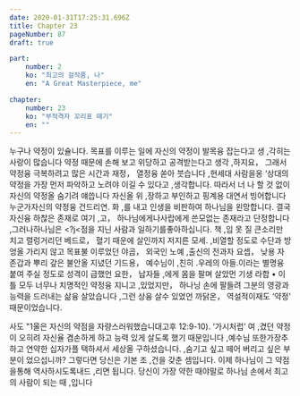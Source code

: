 ```yaml
---
date: 2020-01-31T17:25:31.696Z
title: Chapter 23
pageNumber: 87
draft: true

part:
    number: 2
    ko: "최고의 걸작품, 나"
    en: "A Great Masterpiece, me"

chapter:
    number: 23
    ko: "부적격자 꼬리표 떼기"
    en: ""
---
```

누구나 약정이 있슐니다. 목표를 이루는 일에 자신의 약정이 발목융 잡는다고 생 ,각히는 사랑이 많습니다 약정 때문에 손해 보고 위당하고 공격받는다고 생각 ,하지요， 그래서 약정융 극복하려고 많은 시간과 재정， 열정융 쏟아 붓습니다 ,현세대 사람을옹 ‘상대의 약정을 가장 먼저 파악하고 노려야 이길 수 있다고 ,생각합니다. 따라서 너 나 할 것 없이 자신의 약정올 숨기려 얘씁니다 자신올 위 ,장하고 부인하고 핑계용 대연서 빙어합니다 누군가자신의 약정융 건드리연. 화 ,를 내고 인생을 비판하여 하나님을 왼망합니다. 결국 자신융 하찮은 존재로 여기 ,고， 하나님에게나사랍에게 쓴모없는 존재라고 단정합니다 ,그러나하나님은 <?j<점을 지닌 사람과 일하기를좋아하십니다. 책 ,임 못 질 큰소리만 치고 렬렁거리던 베드로， 혈기 때운에 살인까지 저지른 모세. ,비열할 정도로 수단과 방엉올 가리지 않고 목표불 이루었던 야곱， 외국인 노예 ,출신의 전과자 요셉， 낮용 자존갑과 뿌리 갚은 불안올 지녔던 기드용， 예수님이 ,친히 .우레의 아들.이라는 별명융 붙여 주실 정도로 성격이 급했언 요한， 납자들 ,에게 몸을 팔며 살았먼 기생 라합 • 이틀 모두 너무나 치명적인 약정융 지니고 ,있었지만， 하나닝 손에 팔들려 그분의 영광과 능력을 드러내는 삶융 살았습니다 ,그런 상융 살수 있었언 까닭온， 역설적이재도 ‘약정’ 때문이었습니다.

사도 "1울은 자신의 약점을 자량스러워했습니대고후 12:9-10). ‘가시처럽’ 여 ,겼던 약정이 오히려 자신율 겸손하게 하고 능력 있게 살도록 했기 때문입니다 ,예수님 또한가장추하고 연약한 십자가플 택하셔서 세상올 구하셨습니다. ,숨기고 싶고 떼어 버리고 싶은 부분이 었으섭니까? 그렇다면 당신은 기본 조 ,건을 갖춘 셈입니다. 이제 하나님이 그 약점을통해 역사하시도록내드 ,리면 됩니다. 당신이 가장 약한 때야말로 하나님 손에서 최고의 사람이 되는 때 ,입니다
